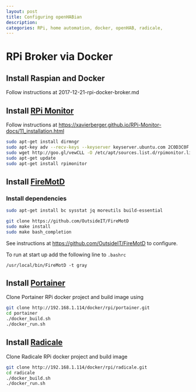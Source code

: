 ```yaml
---
layout: post
title: Configuring openHABian
description:
categories: RPi, home automation, docker, openHAB, radicale,
---
```


# RPi Broker via Docker

## Install Raspian and Docker

Follow instructions at 2017-12-21-rpi-docker-broker.md

## Install [RPi Monitor](http://rpi-experiences.blogspot.com.au/p/rpi-monitor.html)

Follow instructions at https://xavierberger.github.io/RPi-Monitor-docs/11_installation.html

``` bash
sudo apt-get install dirmngr
sudo apt-key adv --recv-keys --keyserver keyserver.ubuntu.com 2C0D3C0F
sudo wget http://goo.gl/vewCLL -O /etc/apt/sources.list.d/rpimonitor.list
sudo apt-get update
sudo apt-get install rpimonitor
```

## Install [FireMotD](https://outsideit.net/firemotd/)

### Install dependencies

```bash
sudo apt-get install bc sysstat jq moreutils build-essential
```

```bash
git clone https://github.com/OutsideIT/FireMotD
sudo make install
sudo make bash_completion
```

See instructions at https://github.com/OutsideIT/FireMotD to configure.

To run at start up add the following line to `.bashrc`

```
/usr/local/bin/FireMotD -t gray
```

## Install [Portainer](https://portainer.io/)

Clone Portainer RPi docker project and build image using

```bash
git clone http://192.168.1.114/docker/rpi/portainer.git
cd portainer
./docker_build.sh
./docker_run.sh
```

## Install [Radicale](http://radicale.org/)

Clone Radicale RPi docker project and build image

``` bash
git clone http://192.168.1.114/docker/rpi/radicale.git
cd radicale
./docker_build.sh
./docker_run.sh
